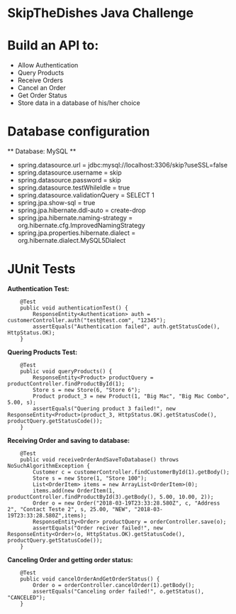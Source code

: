 # SkipTheDishes Java Challenge

# Build an API to:
	
		
*   Allow Authentication
*   Query Products
*	Receive Orders
*	Cancel an Order
*	Get Order Status
*	Store data in a database of his/her choice
	
# Database configuration

**	Database: MySQL **
*	spring.datasource.url = jdbc:mysql://localhost:3306/skip?useSSL=false
*	spring.datasource.username = skip
*	spring.datasource.password = skip
*	spring.datasource.testWhileIdle = true
*	spring.datasource.validationQuery = SELECT 1
*	spring.jpa.show-sql = true
*	spring.jpa.hibernate.ddl-auto = create-drop
*	spring.jpa.hibernate.naming-strategy = org.hibernate.cfg.ImprovedNamingStrategy
*	spring.jpa.properties.hibernate.dialect = org.hibernate.dialect.MySQL5Dialect

	
# JUnit Tests

**Authentication Test:**
	
		@Test
		public void authenticationTest() {
			ResponseEntity<Authentication> auth = customerController.auth("test@test.com", "12345");
			assertEquals("Authentication failed", auth.getStatusCode(), HttpStatus.OK);
		}
	
**Quering Products Test:**
	
		@Test
		public void queryProducts() {
			ResponseEntity<Product> productQuery = productController.findProductById(1);
			Store s = new Store(6, "Store 6");
			Product product_3 = new Product(1, "Big Mac", "Big Mac Combo", 5.00, s);
			assertEquals("Quering product 3 failed!", new ResponseEntity<Product>(product_3, HttpStatus.OK).getStatusCode(), 		productQuery.getStatusCode());
		}

**Receiving Order and saving to database:**
	
		@Test
		public void receiveOrderAndSaveToDatabase() throws NoSuchAlgorithmException {
			Customer c = customerController.findCustomerById(1).getBody();
			Store s = new Store(1, "Store 100");
			List<OrderItem> items = new ArrayList<OrderItem>(0);
			items.add(new OrderItem(1, productController.findProductById(3).getBody(), 5.00, 10.00, 2));
			Order o = new Order("2018-03-19T23:33:28.580Z", c, "Address 2", "Contact Teste 2", s, 25.00, "NEW", "2018-03-19T23:33:28.580Z",items);
			ResponseEntity<Order> productQuery = orderController.save(o);
			assertEquals("Order reciver failed!", new ResponseEntity<Order>(o, HttpStatus.OK).getStatusCode(), productQuery.getStatusCode());
		}
	
**Canceling Order and getting order status:**
	
		@Test
		public void cancelOrderAndGetOrderStatus() {
			Order o = orderController.cancelOrder(1).getBody();
			assertEquals("Canceling order failed!", o.getStatus(), "CANCELED");
		}

